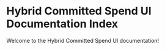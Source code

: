 # Hybrid Committed Spend UI Documentation Index #

Welcome to the Hybrid Committed Spend UI documentation!
